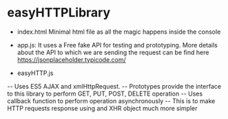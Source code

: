 # easyHTTPLibrary

* index.html
Minimal html file as all the magic happens inside the console

* app.js:
It uses a Free fake API for testing and prototyping.
More details about the API to which we are sending the request can be find here
 https://jsonplaceholder.typicode.com/

* easyHTTP.js

-- Uses ES5 AJAX and xmlHttpRequest.
-- Prototypes provide the interface to this library to perform GET, PUT, POST, DELETE operation
-- Uses callback function to perform operation asynchronously
-- This is to make HTTP requests response using and XHR object much more simpler
